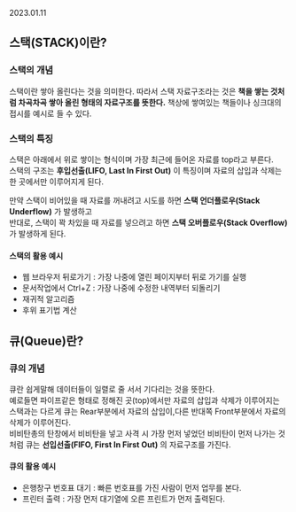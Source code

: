 2023.01.11

## 스택(STACK)이란?

### 스택의 개념

스택이란 쌓아 올린다는 것을 의미한다.
따라서 스택 자료구조라는 것은 **책을 쌓는 것처럼 차곡차곡 쌓아 올린 형태의 자료구조를 뜻한다.**
책상에 쌓여있는 책들이나 싱크대의 접시를 예시로 들 수 있다.

### 스택의 특징

스택은 아래에서 위로 쌓이는 형식이며 가장 최근에 들어온 자료를 top라고 부른다.<br/>
스택의 구조는 **후입선출(LIFO, Last In First Out)** 이 특징이며 자료의 삽입과 삭제는 한 곳에서만 이루어지게 된다.

만약 스택이 비어있을 때 자료를 꺼내려고 시도를 하면 **스택 언더플로우(Stack Underflow)** 가 발생하고<br/>
반대로, 스택이 꽉 차있을 때 자료를 넣으려고 하면 **스택 오버플로우(Stack Overflow)** 가 발생하게 된다.<br/>

#### 스택의 활용 예시

- 웹 브라우저 뒤로가기 : 가장 나중에 열린 페이지부터 뒤로 가기를 실행
- 문서작업에서 Ctrl+Z : 가장 나중에 수정한 내역부터 되돌리기
- 재귀적 알고리즘
- 후위 표기법 계산

## 큐(Queue)란?

### 큐의 개념

큐란 쉽게말해 데이터들이 일렬로 줄 서서 기다리는 것을 뜻한다.<br/>
예로들면 파이프같은 형태로 정해진 곳(top)에서만 자료의 삽입과 삭제가 이루어지는 스택과는 다르게 큐는 Rear부분에서 자료의 삽입이,다른 반대쪽 Front부분에서 자료의 삭제가 이루어진다.<br/>
비비탄총의 탄창에서 비비탄을 넣고 사격 시 가장 먼저 넣었던 비비탄이 먼저 나가는 것처럼 큐는 **선입선출(FIFO, First In First Out)** 의 자료구조를 가진다.

#### 큐의 활용 예시

- 은행창구 번호표 대기 : 빠른 번호표를 가진 사람이 먼저 업무를 본다.
- 프린터 출력 : 가장 먼저 대기열에 오른 프린트가 먼저 출력된다.
